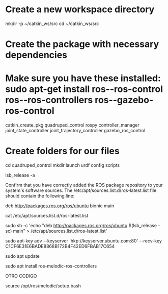 # Create a new workspace directory
mkdir -p ~/catkin_ws/src
cd ~/catkin_ws/src

# Create the package with necessary dependencies
# Make sure you have these installed: sudo apt-get install ros-<distro>-ros-control ros-<distro>-ros-controllers ros-<distro>-gazebo-ros-control
catkin_create_pkg quadruped_control rospy controller_manager joint_state_controller joint_trajectory_controller gazebo_ros_control

# Create folders for our files
cd quadruped_control
mkdir launch urdf config scripts























lsb_release -a

Confirm that you have correctly added the ROS package repository to your system's software sources. The /etc/apt/sources.list.d/ros-latest.list file should contain the following line:

deb http://packages.ros.org/ros/ubuntu bionic main


cat /etc/apt/sources.list.d/ros-latest.list

sudo sh -c 'echo "deb http://packages.ros.org/ros/ubuntu $(lsb_release -sc) main" > /etc/apt/sources.list.d/ros-latest.list'

sudo apt-key adv --keyserver 'hkp://keyserver.ubuntu.com:80' --recv-key C1CF6E31E6BADE8868B172B4F42ED6FBAB17C654

sudo apt update

sudo apt install ros-melodic-ros-controllers



OTRO CODIGO

source /opt/ros/melodic/setup.bash
